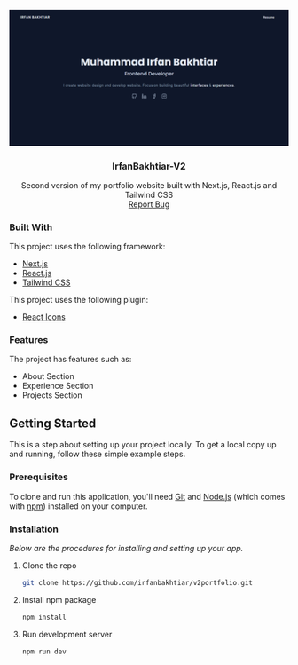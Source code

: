 <!-- PROJECT LOGO -->
<br />
<div align="center">
  <a href="https://github.com/irfanbakhtiar/larawind-portfolio">
    <img src="public/assets/img/demo.png" alt="Demo">
  </a>

  <h3 align="center">IrfanBakhtiar-V2</h3>

  <p align="center">
    Second version of my portfolio website built with Next.js, React.js and Tailwind CSS
    <br />
    <a href="https://github.com/irfanbakhtiar/v2portfolio/issues">Report Bug</a>
<!--     ·
    <a href="https://github.com/irfanbakhtiar/v2portfolio/issue">Request Feature</a> -->
  </p>
</div>

### Built With

This project uses the following framework:

- <a href="https://www.nextjs.org">Next.js</a>
- <a href="https://www.react.dev">React.js</a>
- <a href="https://www.tailwindcss.com">Tailwind CSS</a>

This project uses the following plugin:

- <a href="https://react-icons.github.io/react-icons/">React Icons</a>

<!-- FEATURES -->

### Features

The project has features such as:

- About Section
- Experience Section
- Projects Section

<!-- GETTING STARTED -->

## Getting Started

This is a step about setting up your project locally. To get a local copy up and running, follow these simple example steps.

### Prerequisites

To clone and run this application, you'll need [Git](https://git-scm.com) and [Node.js](https://nodejs.org/en/download/) (which comes with [npm](http://npmjs.com)) installed on your computer.

### Installation

_Below are the procedures for installing and setting up your app._

1. Clone the repo
   ```sh
   git clone https://github.com/irfanbakhtiar/v2portfolio.git
   ```
2. Install npm package
   ```sh
   npm install
   ```
3. Run development server
   ```sh
   npm run dev
   ```

